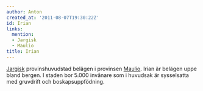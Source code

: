 ```yaml
---
author: Anton
created_at: '2011-08-07T19:30:22Z'
id: Irian
links:
  mention:
  - Jargisk
  - Maulio
title: Irian
---
```


[Jargisk] provinshuvudstad belägen i provinsen [Maulio]. Irian är belägen uppe bland bergen. I
staden bor 5.000 invånare som i huvudsak är sysselsatta med gruvdrift och boskapsuppfödning.

  [Jargisk]: Jargisk
  [Maulio]: Maulio
